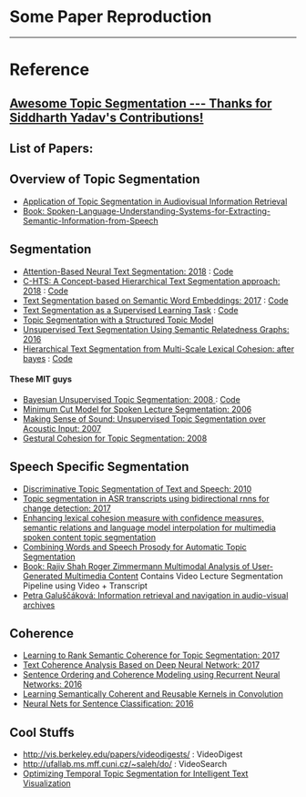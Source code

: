 # Some Paper Reproduction

----
# Reference

## [Awesome Topic Segmentation --- Thanks for Siddharth Yadav's Contributions!](https://github.com/sedflix/awesome-topic-segmentation)

## List of Papers: 

## Overview of Topic Segmentation
- [Application of Topic Segmentation in Audiovisual Information Retrieval](https://www.mff.cuni.cz/veda/konference/wds/proc/pdf12/WDS12_120_i3_Galuscakova.pdf)
- [Book: Spoken-Language-Understanding-Systems-for-Extracting-Semantic-Information-from-Speech](https://libgen.pw/download/book/5a1f05023a044650f509e060)

## Segmentation
- [Attention-Based Neural Text Segmentation: 2018](https://sci-hub.tw/10.1007/978-3-319-76941-7) : [Code](https://github.com/pinkeshbadjatiya/neuralTextSegmentation)
- [C-HTS: A Concept-based Hierarchical Text Segmentation approach: 2018](http://www.lrec-conf.org/proceedings/lrec2018/pdf/806.pdf) : [Code](https://github.com/bayomim/C-HTS)
- [Text Segmentation based on Semantic Word Embeddings: 2017](https://arxiv.org/pdf/1503.05543.pdf) : [Code](https://github.com/chschock/textsplit)
- [Text Segmentation as a Supervised Learning Task](https://arxiv.org/pdf/1803.09337.pdf) : [Code](https://github.com/koomri/text-segmentation)
- [Topic Segmentation with a Structured Topic Model](http://www.aclweb.org/anthology/N13-1019)
- [Unsupervised Text Segmentation Using Semantic Relatedness Graphs: 2016](http://www.aclweb.org/anthology/S16-2016)
- [Hierarchical Text Segmentation from Multi-Scale Lexical Cohesion: after bayes](http://www.aclweb.org/anthology/N09-1040) : [Code](https://github.com/pjdrm/hbseg)

#### These MIT guys
- [Bayesian Unsupervised Topic Segmentation: 2008 ](https://people.csail.mit.edu/regina/my_papers/EMNLP_BUTS.pdf) : [Code](https://github.com/jacobeisenstein/bayes-seg)
- [Minimum Cut Model for Spoken Lecture Segmentation: 2006](https://people.csail.mit.edu/regina/my_papers/seg.pdf)
- [Making Sense of Sound: Unsupervised Topic Segmentation over Acoustic Input: 2007](http://people.csail.mit.edu/jrg/2007/igor-acl07.pdf)
- [Gestural Cohesion for Topic Segmentation: 2008](https://people.csail.mit.edu/regina/my_papers/gest_seg.pdf)

## Speech Specific Segmentation
- [Discriminative Topic Segmentation of Text and Speech: 2010](http://proceedings.mlr.press/v9/mohri10a/mohri10a.pdf)
- [Topic segmentation in ASR transcripts using bidirectional rnns for change detection: 2017](https://hal.archives-ouvertes.fr/hal-01599682/document)
- [Enhancing lexical cohesion measure with confidence measures, semantic relations and language model interpolation for multimedia spoken content topic segmentation](https://hal.archives-ouvertes.fr/hal-00645705/document)
- [Combining Words and Speech Prosody for Automatic Topic Segmentation](https://pdfs.semanticscholar.org/6d3e/302771f3726b4535b269b4c80bcb75a7ae98.pdf?_ga=2.20849528.1108822019.1528889844-474428407.1528889844)
- [Book: Rajiv Shah Roger Zimmermann Multimodal Analysis of User-Generated Multimedia Content](https://libgen.pw/download/book/5a7007373a04464df78f5b45) Contains Video Lecture Segmentation Pipeline using Video + Transcript
- [Petra Galuščáková: Information retrieval and navigation in audio-visual archives](https://dspace.cuni.cz/bitstream/handle/20.500.11956/95535/140063010.pdf?sequence=1)

## Coherence 
- [Learning to Rank Semantic Coherence for Topic Segmentation: 2017](http://www.aclweb.org/anthology/D17-1139)
- [Text Coherence Analysis Based on Deep Neural Network: 2017](https://arxiv.org/pdf/1710.07770.pdf)
- [Sentence Ordering and Coherence Modeling using Recurrent Neural Networks: 2016](https://arxiv.org/pdf/1611.02654.pdf)
- [Learning Semantically Coherent and Reusable Kernels in Convolution](https://arxiv.org/pdf/1608.00466.pdf)
- [Neural Nets for Sentence Classification: 2016](https://arxiv.org/pdf/1608.00466.pdf)

## Cool Stuffs

- http://vis.berkeley.edu/papers/videodigests/ : VideoDigest
- http://ufallab.ms.mff.cuni.cz/~saleh/do/ : VideoSearch
- [Optimizing Temporal Topic Segmentation for Intelligent Text Visualization](http://shixialiu.com/publications/topicsegmentation/paper.pdf)
